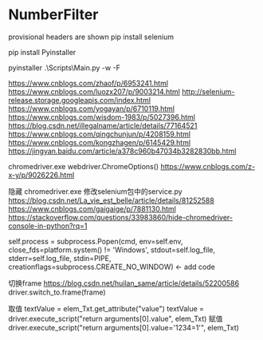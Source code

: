 # NumberFilter
provisional headers are shown
pip install selenium

pip install Pyinstaller

pyinstaller .\Scripts\Main.py -w -F


https://www.cnblogs.com/zhaof/p/6953241.html
https://www.cnblogs.com/luozx207/p/9003214.html
http://selenium-release.storage.googleapis.com/index.html
https://www.cnblogs.com/yogayan/p/6710119.html
https://www.cnblogs.com/wisdom-1983/p/5027396.html
https://blog.csdn.net/illegalname/article/details/77164521
https://www.cnblogs.com/qingchunjun/p/4208159.html
https://www.cnblogs.com/kongzhagen/p/6145429.html
https://jingyan.baidu.com/article/a378c960b47034b3282830bb.html

chromedriver.exe webdriver.ChromeOptions()
https://www.cnblogs.com/z-x-y/p/9026226.html

隐藏 chromedriver.exe 修改selenium包中的service.py
https://blog.csdn.net/La_vie_est_belle/article/details/81252588
https://www.cnblogs.com/gaigaige/p/7881130.html
https://stackoverflow.com/questions/33983860/hide-chromedriver-console-in-python?rq=1

self.process = subprocess.Popen(cmd, env=self.env,
    close_fds=platform.system() != 'Windows',
    stdout=self.log_file,
    stderr=self.log_file,
    stdin=PIPE,
    creationflags=subprocess.CREATE_NO_WINDOW) <- add code


切换frame
https://blog.csdn.net/huilan_same/article/details/52200586
driver.switch_to.frame(frame)

取值
textValue = elem_Txt.get_attribute("value")
textValue = driver.execute_script("return arguments[0].value", elem_Txt)
赋值
driver.execute_script("return arguments[0].value='1234=1'", elem_Txt)